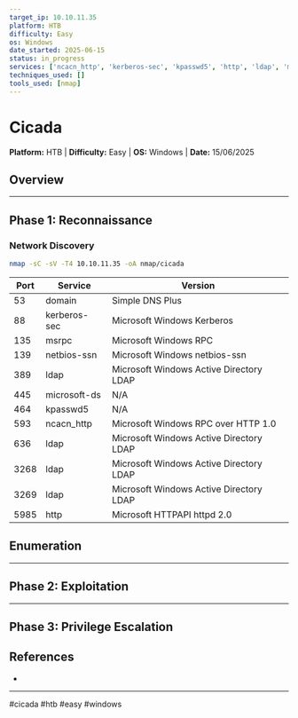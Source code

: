 ```yaml
---
target_ip: 10.10.11.35
platform: HTB
difficulty: Easy
os: Windows
date_started: 2025-06-15
status: in_progress
services: ['ncacn_http', 'kerberos-sec', 'kpasswd5', 'http', 'ldap', 'microsoft-ds', 'msrpc', 'domain', 'netbios-ssn']
techniques_used: []
tools_used: [nmap]
---
```


# Cicada

**Platform:** HTB | **Difficulty:** Easy | **OS:** Windows | **Date:** 15/06/2025

## Overview 


---

## Phase 1: Reconnaissance 

### Network Discovery

```bash
nmap -sC -sV -T4 10.10.11.35 -oA nmap/cicada
```

| Port | Service | Version |
|------|---------|---------|
| 53 | domain | Simple DNS Plus |
| 88 | kerberos-sec | Microsoft Windows Kerberos |
| 135 | msrpc | Microsoft Windows RPC |
| 139 | netbios-ssn | Microsoft Windows netbios-ssn |
| 389 | ldap | Microsoft Windows Active Directory LDAP |
| 445 | microsoft-ds | N/A |
| 464 | kpasswd5 | N/A |
| 593 | ncacn_http | Microsoft Windows RPC over HTTP 1.0 |
| 636 | ldap | Microsoft Windows Active Directory LDAP |
| 3268 | ldap | Microsoft Windows Active Directory LDAP |
| 3269 | ldap | Microsoft Windows Active Directory LDAP |
| 5985 | http | Microsoft HTTPAPI httpd 2.0 |

## Enumeration

---

## Phase 2: Exploitation


---

## Phase 3: Privilege Escalation



## References
- 

---
#cicada #htb #easy #windows